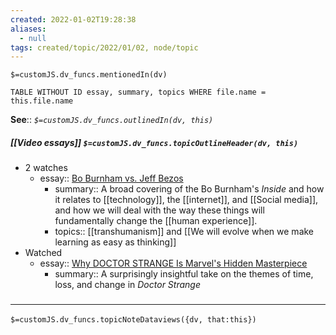 ```yaml
---
created: 2022-01-02T19:28:38 
aliases:
  - null
tags: created/topic/2022/01/02, node/topic
---
```

`$=customJS.dv_funcs.mentionedIn(dv)`

```dataview
TABLE WITHOUT ID essay, summary, topics WHERE file.name = this.file.name
```

**See**::
*`$=customJS.dv_funcs.outlinedIn(dv, this)`*

##### [[Video essays]] `$=customJS.dv_funcs.topicOutlineHeader(dv, this)`

- 2 watches
	- essay:: [Bo Burnham vs. Jeff Bezos](https://www.youtube.com/watch?v=UvYcunuF3Eo) 
		- summary:: A broad covering of the Bo Burnham's *Inside* and how it relates to [[technology]], the [[internet]], and [[Social media]], and how we will deal with the way these things will fundamentally change the [[human experience]].
		- topics:: [[transhumanism]] and [[We will evolve when we make learning as easy as thinking]]
- Watched
	- essay:: [Why DOCTOR STRANGE Is Marvel's Hidden Masterpiece](https://www.youtube.com/watch?v=_LFbSz35oRY) 
		- summary:: A surprisingly insightful take on the themes of time, loss, and change in *Doctor Strange*



### <hr class="dataviews"/>

`$=customJS.dv_funcs.topicNoteDataviews({dv, that:this})`

